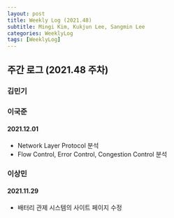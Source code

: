 ```yaml
---
layout: post
title: Weekly Log (2021.48)
subtitle: Mingi Kim, Kukjun Lee, Sangmin Lee
categories: WeeklyLog
tags: [WeeklyLog]
---
```


## 주간 로그 (2021.48 주차)

### 김민기

### 이국준
#### 2021.12.01
* Network Layer Protocol 분석
* Flow Control, Error Control, Congestion Control 분석


### 이상민

#### 2021.11.29
* 배터리 관제 시스템의 사이트 페이지 수정

